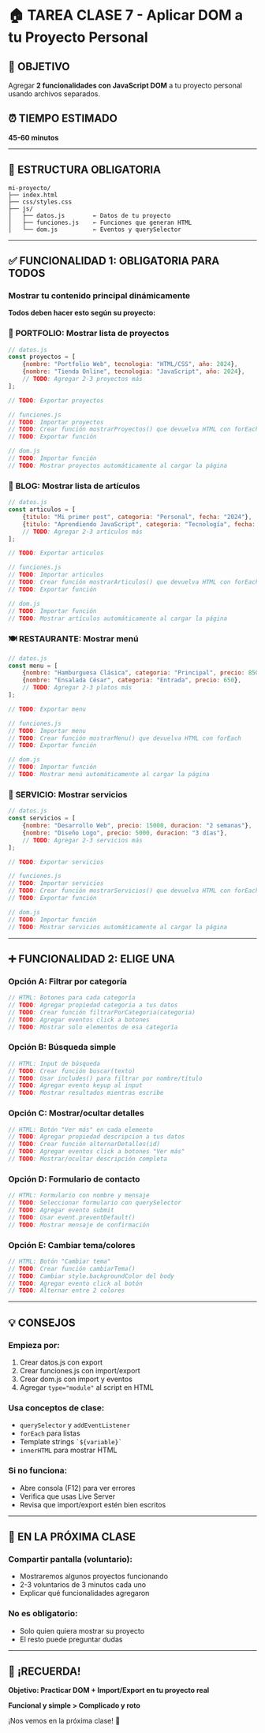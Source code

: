 # 🏠 TAREA CLASE 7 - Aplicar DOM a tu Proyecto Personal

## 🎯 OBJETIVO
Agregar **2 funcionalidades con JavaScript DOM** a tu proyecto personal usando archivos separados.

## ⏰ TIEMPO ESTIMADO
**45-60 minutos**

---

## 📂 ESTRUCTURA OBLIGATORIA

```
mi-proyecto/
├── index.html
├── css/styles.css
├── js/
│   ├── datos.js        ← Datos de tu proyecto
│   ├── funciones.js    ← Funciones que generan HTML
│   └── dom.js          ← Eventos y querySelector
```

---

## ✅ FUNCIONALIDAD 1: OBLIGATORIA PARA TODOS

### **Mostrar tu contenido principal dinámicamente**

**Todos deben hacer esto según su proyecto:**

### 💼 **PORTFOLIO:** Mostrar lista de proyectos
```javascript
// datos.js
const proyectos = [
    {nombre: "Portfolio Web", tecnologia: "HTML/CSS", año: 2024},
    {nombre: "Tienda Online", tecnologia: "JavaScript", año: 2024},
    // TODO: Agregar 2-3 proyectos más
];

// TODO: Exportar proyectos

// funciones.js  
// TODO: Importar proyectos
// TODO: Crear función mostrarProyectos() que devuelva HTML con forEach
// TODO: Exportar función

// dom.js
// TODO: Importar función
// TODO: Mostrar proyectos automáticamente al cargar la página
```

### 📝 **BLOG:** Mostrar lista de artículos
```javascript
// datos.js
const articulos = [
    {titulo: "Mi primer post", categoria: "Personal", fecha: "2024"},
    {titulo: "Aprendiendo JavaScript", categoria: "Tecnología", fecha: "2024"},
    // TODO: Agregar 2-3 artículos más
];

// TODO: Exportar articulos

// funciones.js
// TODO: Importar articulos  
// TODO: Crear función mostrarArticulos() que devuelva HTML con forEach
// TODO: Exportar función

// dom.js
// TODO: Importar función
// TODO: Mostrar artículos automáticamente al cargar la página
```

### 🍽️ **RESTAURANTE:** Mostrar menú
```javascript
// datos.js
const menu = [
    {nombre: "Hamburguesa Clásica", categoria: "Principal", precio: 850},
    {nombre: "Ensalada César", categoria: "Entrada", precio: 650},
    // TODO: Agregar 2-3 platos más
];

// TODO: Exportar menu

// funciones.js
// TODO: Importar menu
// TODO: Crear función mostrarMenu() que devuelva HTML con forEach  
// TODO: Exportar función

// dom.js
// TODO: Importar función
// TODO: Mostrar menú automáticamente al cargar la página
```

### 💼 **SERVICIO:** Mostrar servicios
```javascript
// datos.js
const servicios = [
    {nombre: "Desarrollo Web", precio: 15000, duracion: "2 semanas"},
    {nombre: "Diseño Logo", precio: 5000, duracion: "3 días"},
    // TODO: Agregar 2-3 servicios más
];

// TODO: Exportar servicios

// funciones.js
// TODO: Importar servicios
// TODO: Crear función mostrarServicios() que devuelva HTML con forEach
// TODO: Exportar función

// dom.js  
// TODO: Importar función
// TODO: Mostrar servicios automáticamente al cargar la página
```

---

## ➕ FUNCIONALIDAD 2: ELIGE UNA

### **Opción A: Filtrar por categoría**
```javascript
// HTML: Botones para cada categoría
// TODO: Agregar propiedad categoria a tus datos
// TODO: Crear función filtrarPorCategoria(categoria)
// TODO: Agregar eventos click a botones
// TODO: Mostrar solo elementos de esa categoría
```

### **Opción B: Búsqueda simple**
```javascript
// HTML: Input de búsqueda
// TODO: Crear función buscar(texto)
// TODO: Usar includes() para filtrar por nombre/título
// TODO: Agregar evento keyup al input
// TODO: Mostrar resultados mientras escribe
```

### **Opción C: Mostrar/ocultar detalles**
```javascript
// HTML: Botón "Ver más" en cada elemento  
// TODO: Agregar propiedad descripcion a tus datos
// TODO: Crear función alternarDetalles(id)
// TODO: Agregar eventos click a botones "Ver más"
// TODO: Mostrar/ocultar descripción completa
```

### **Opción D: Formulario de contacto**
```javascript
// HTML: Formulario con nombre y mensaje
// TODO: Seleccionar formulario con querySelector
// TODO: Agregar evento submit
// TODO: Usar event.preventDefault()
// TODO: Mostrar mensaje de confirmación
```

### **Opción E: Cambiar tema/colores**
```javascript
// HTML: Botón "Cambiar tema"
// TODO: Crear función cambiarTema()
// TODO: Cambiar style.backgroundColor del body
// TODO: Agregar evento click al botón
// TODO: Alternar entre 2 colores
```

---

## 💡 CONSEJOS

### **Empieza por:**
1. Crear datos.js con export
2. Crear funciones.js con import/export  
3. Crear dom.js con import y eventos
4. Agregar `type="module"` al script en HTML

### **Usa conceptos de clase:**
- `querySelector` y `addEventListener`
- `forEach` para listas
- Template strings `` `${variable}` ``
- `innerHTML` para mostrar HTML

### **Si no funciona:**
- Abre consola (F12) para ver errores
- Verifica que usas Live Server
- Revisa que import/export estén bien escritos

---

## 🎉 EN LA PRÓXIMA CLASE

### **Compartir pantalla (voluntario):**
- Mostraremos algunos proyectos funcionando
- 2-3 voluntarios de 3 minutos cada uno
- Explicar qué funcionalidades agregaron

### **No es obligatorio:**
- Solo quien quiera mostrar su proyecto
- El resto puede preguntar dudas

---

## 🚀 ¡RECUERDA!

**Objetivo: Practicar DOM + Import/Export en tu proyecto real**

**Funcional y simple > Complicado y roto**

¡Nos vemos en la próxima clase! 🎉